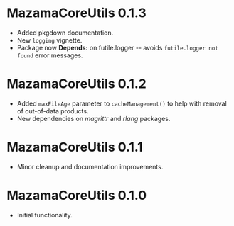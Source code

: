 # MazamaCoreUtils 0.1.3

 * Added pkgdown documentation.
 * New `logging` vignette.
 * Package now **Depends:** on futile.logger -- avoids `futile.logger not found`
 error messages.

# MazamaCoreUtils 0.1.2

 * Added `maxFileAge` parameter to `cacheManagement()` to help with removal of
 out-of-data products.
 * New dependencies on *magrittr* and *rlang* packages.
 
# MazamaCoreUtils 0.1.1

 * Minor cleanup and documentation improvements.
 
# MazamaCoreUtils 0.1.0

 * Initial functionality.
